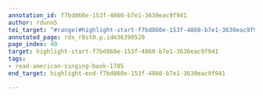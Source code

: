 ```yaml
---
annotation_id: f7bd860e-153f-4860-b7e1-3630eac9f941
author: rdunn5
tei_target: "#range(#highlight-start-f7bd860e-153f-4860-b7e1-3630eac9f941, #highlight-end-f7bd860e-153f-4860-b7e1-3630eac9f941)"
annotated_page: rdx_r8st0.p.idm36399520
page_index: 49
target: highlight-start-f7bd860e-153f-4860-b7e1-3630eac9f941
tags:
- read-american-singing-book-1785
end_target: highlight-end-f7bd860e-153f-4860-b7e1-3630eac9f941

---
```

